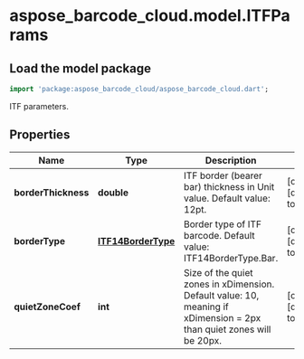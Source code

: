 # aspose_barcode_cloud.model.ITFParams

## Load the model package

```dart
import 'package:aspose_barcode_cloud/aspose_barcode_cloud.dart';
```
ITF parameters.

## Properties

Name | Type | Description | Notes
---- | ---- | ----------- | -----
**borderThickness** | **double** | ITF border (bearer bar) thickness in Unit value. Default value: 12pt. | [optional] [default to null]
**borderType** | [**ITF14BorderType**](ITF14BorderType.md) | Border type of ITF barcode. Default value: ITF14BorderType.Bar. | [optional] [default to null]
**quietZoneCoef** | **int** | Size of the quiet zones in xDimension. Default value: 10, meaning if xDimension &#x3D; 2px than quiet zones will be 20px. | [optional] [default to null]

